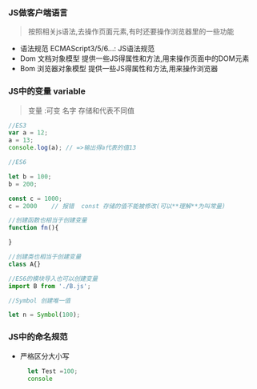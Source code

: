 

### JS做客户端语言
> 按照相关js语法,去操作页面元素,有时还要操作浏览器里的一些功能
- 语法规范 ECMAScript3/5/6...: JS语法规范
- Dom   文档对象模型    提供一些JS得属性和方法,用来操作页面中的DOM元素
- Bom   浏览器对象模型  提供一些JS得属性和方法,用来操作浏览器

### JS中的变量 variable
> 变量 :可变    名字    存储和代表不同值
```javascript
//ES3
var a = 12;
a = 13;
console.log(a); // =>输出得a代表的值13

//ES6

let b = 100;
b = 200;

const c = 1000;
c = 2000    // 报错  const 存储的值不能被修改(可以**理解**为叫常量)

//创建函数也相当于创建变量
function fn(){

}

//创建类也相当于创建变量
class A{}

//ES6的模块导入也可以创建变量
import B from './B.js';

//Symbol 创建唯一值

let n = Symbol(100);

```

### JS中的命名规范
- 严格区分大小写
  ```javascript
    let Test =100;
    console
  ```
